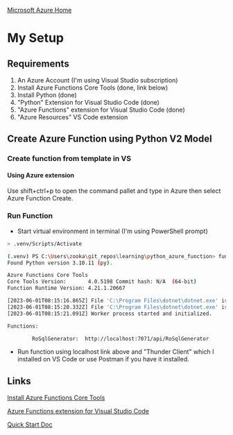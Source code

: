 [Microsoft Azure Home](microsoft_learn_home.md)

# My Setup

## Requirements

1. An Azure Account (I'm using Visual Studio subscription)
2. Install Azure Functions Core Tools (done, link below)
3. Install Python (done)
4. "Python" Extension for Visual Studio Code (done)
5. "Azure Functions" extension for Visual Studio Code (done)
6. "Azure Resources" VS Code extension


## Create Azure Function using Python V2 Model

### Create function from template in VS

#### Using Azure extension

Use shift+ctrl+p to open the command pallet and type in Azure then select Azure Function Create.


### Run Function

* Start virtual environment in terminal (I'm using PowerShell prompt)

```bash
> .venv/Scripts/Activate
```

```bash
(.venv) PS C:\Users\zooka\git_repos\learning\python_azure_function> func host start
Found Python version 3.10.11 (py).

Azure Functions Core Tools
Core Tools Version:       4.0.5198 Commit hash: N/A  (64-bit)
Function Runtime Version: 4.21.1.20667

[2023-06-01T08:15:16.865Z] File 'C:\Program Files\dotnet\dotnet.exe' is not found, 'dotnet' invocation will rely on the PATH environment variable.
[2023-06-01T08:15:20.332Z] File 'C:\Program Files\dotnet\dotnet.exe' is not found, 'dotnet' invocation will rely on the PATH environment variable.
[2023-06-01T08:15:21.091Z] Worker process started and initialized.

Functions:

        RoSqlGenerator:  http://localhost:7071/api/RoSqlGenerator
```

* Run function using localhost link above and "Thunder Client" which I installed on VS Code or use Postman if you have it installed.






## Links

[Install Azure Functions Core Tools](https://learn.microsoft.com/en-us/azure/azure-functions/functions-run-local?tabs=v4%2Cwindows%2Ccsharp%2Cportal%2Cbash#install-the-azure-functions-core-tools)


[Azure Functions extension for Visual Studio Code](https://marketplace.visualstudio.com/items?itemName=ms-azuretools.vscode-azurefunctions)


[Quick Start Doc](https://learn.microsoft.com/en-GB/azure/azure-functions/create-first-function-vs-code-python?pivots=python-mode-configuration)

